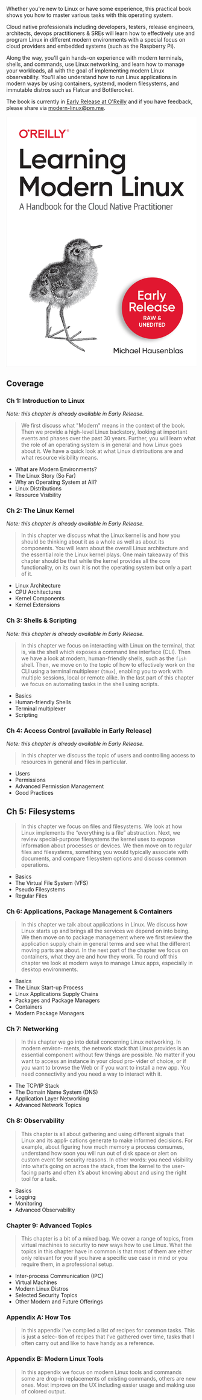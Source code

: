 Whether you're new to Linux or have some experience, this practical book shows you how to master various tasks with this operating system.

Cloud native professionals including developers, testers, release engineers, architects, devops practitioners & SREs will learn how to effectively use and 
program Linux in different modern environments with a special focus on cloud providers and embedded systems (such as the Raspberry Pi).

Along the way, you'll gain hands-on experience with modern terminals, shells, and commands, use Linux networking, and learn how to manage your workloads, 
all with the goal of implementing modern Linux observability. You'll also understand how to run Linux applications in modern ways by using containers, 
systemd, modern filesystems, and immutable distros such as Flatcar and Bottlerocket.

The book is currently in [Early Release at O'Reilly](https://learning.oreilly.com/library/view/learning-modern-linux/9781098108939/) and if you have feedback, 
please share via [modern-linux@pm.me](mailto:modern-linux@pm.me). 


![book cover](lml-cover.png)

## Coverage

### Ch 1: Introduction to Linux 

_Note: this chapter is already available in Early Release._

> We first discuss what "Modern" means in the context of the book. Then we provide a high-level Linux backstory, looking at important events and phases over the past 30 years. Further, you will learn what the role of an operating system is in general and how Linux goes about it. We have a quick look at what Linux distributions are and what resource visibility means.

* What are Modern Environments?
* The Linux Story (So Far)
* Why an Operating System at All?
* Linux Distributions
* Resource Visibility

### Ch 2: The Linux Kernel

_Note: this chapter is already available in Early Release._

> In this chapter we discuss what the Linux kernel is and how you should be thinking about it as a whole as well as about its components. You will learn about the overall Linux architecture and the essential role the Linux kernel plays. One main takeaway of this chapter should be that while the kernel provides all the core functionality, on its own it is not the operating system but only a part of it.

* Linux Architecture
* CPU Architectures
* Kernel Components
* Kernel Extensions

### Ch 3: Shells & Scripting

_Note: this chapter is already available in Early Release._

> In this chapter we focus on interacting with Linux on the terminal, that is, via the shell which exposes a command line interface (CLI). Then we have a look at modern, human-friendly shells, such as the `fish` shell. Then, we move on to the topic of how to effectively work on the CLI using a terminal multiplexer (`tmux`), enabling you to work with multiple sessions, local or remote alike. In the last part of this chapter we focus on automating tasks in the shell using scripts.

* Basics
* Human-friendly Shells
* Terminal multiplexer
* Scripting

### Ch 4: Access Control (available in Early Release)

_Note: this chapter is already available in Early Release._

> In this chapter we discuss the topic of users and controlling access to resources in general and files in particular.

* Users
* Permissions
* Advanced Permission Management
* Good Practices

## Ch 5: Filesystems

> In this chapter we focus on files and filesystems. We look at how Linux implements the “everything is a file” abstraction. Next, we review special-purpose filesystems the kernel uses to expose information about processes or devices. We then move on to regular files and filesystems, something you would typically associate with documents, and compare filesystem options and discuss common operations.
  
* Basics
* The Virtual File System (VFS)
* Pseudo Filesystems
* Regular Files

### Ch 6: Applications, Package Management & Containers

> In this chapter we talk about applications in Linux. We discuss how Linux starts up and brings all the services we depend on into being. We then move on to package management where we first review the application supply chain in general terms and see what the different moving parts are about. In the next part of the chapter we focus on containers, what they are and how they work. To round off this chapter we look at modern ways to manage Linux apps, especially in desktop environments.

* Basics
* The Linux Start-up Process
* Linux Applications Supply Chains
* Packages and Package Managers
* Containers
* Modern Package Managers

### Ch 7: Networking

> In this chapter we go into detail concerning Linux networking. In modern environ‐ ments, the network stack that Linux provides is an essential component without few things are possible. No matter if you want to access an instance in your cloud pro‐ vider of choice, or if you want to browse the Web or if you want to install a new app. You need connectivity and you need a way to interact with it.

* The TCP/IP Stack
* The Domain Name System (DNS) 
* Application Layer Networking
* Advanced Network Topics

### Ch 8: Observability

> This chapter is all about gathering and using different signals that Linux and its appli‐ cations generate to make informed decisions. For example, about figuring how much memory a process consumes, understand how soon you will run out of disk space or alert on custom event for security reasons. In other words: you need visibility into what’s going on across the stack, from the kernel to the user-facing parts and often it’s about knowing about and using the right tool for a task.

* Basics
* Logging
* Monitoring
* Advanced Observability

### Chapter 9: Advanced Topics

> This chapter is a bit of a mixed bag. We cover a range of topics, from virtual machines to security to new ways how to use Linux. What the topics in this chapter have in common is that most of them are either only relevant for you if you have a specific use case in mind or you require them, in a professional setup.

* Inter-process Communication (IPC)
* Virtual Machines
* Modern Linux Distros
* Selected Security Topics
* Other Modern and Future Offerings

### Appendix A: How Tos
> In this appendix I’ve compiled a list of recipes for common tasks. This is just a selec‐ tion of recipes that I’ve gathered over time, tasks that I often carry out and like to have handy as a reference.

### Appendix B: Modern Linux Tools
> In this appendix we focus on modern Linux tools and commands some are drop-in replacements of existing commands, others are new ones. Most improve on the UX including easier usage and making use of colored output.
